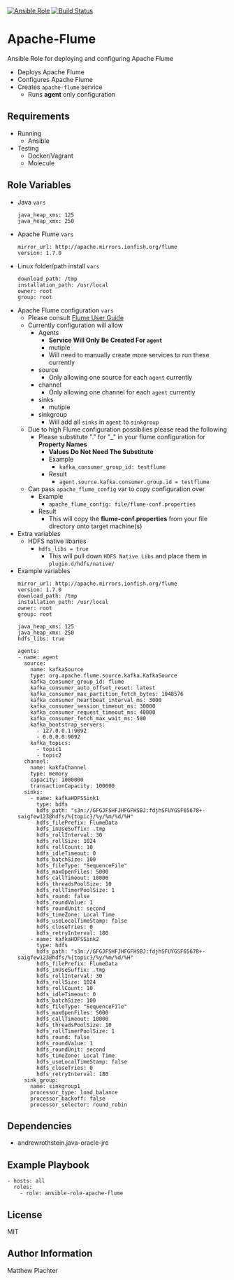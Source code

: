 [![Ansible Role](https://img.shields.io/ansible/role/19355.svg)](https://galaxy.ansible.com/mplachter/apache-flume/) [![Build Status](https://travis-ci.org/mplachter/apache-flume.svg?branch=master)](https://travis-ci.org/mplachter/apache-flume)

Apache-Flume
=========

Ansible Role for deploying and configuring Apache Flume

* Deploys Apache Flume
* Configures Apache Flume
* Creates `apache-flume` service
  * Runs **agent** only configuration

Requirements
------------

* Running
  * Ansible
* Testing
  * Docker/Vagrant
  * Molecule

Role Variables
--------------

* Java `vars`
  ```
  java_heap_xms: 125
  java_heap_xmx: 250
  ```
* Apache Flume `vars`
  ```
  mirror_url: http://apache.mirrors.ionfish.org/flume
  version: 1.7.0
  ```
* Linux folder/path install `vars`
  ```
  download_path: /tmp
  installation_path: /usr/local
  owner: root
  group: root
  ```
* Apache Flume configuration `vars`
  * Please consult [Flume User Guide](https://flume.apache.org/FlumeUserGuide.html)
  * Currently configuration will allow
    * Agents
      * **Service Will Only Be Created For `agent`**
      * mutiple
      * Will need to manually create more services to run these currently
    * source
      * Only allowing one source for each `agent` currently
    * channel
      * Only allowing one channel for each `agent` currently
    * sinks
      * mutiple
    * sinkgroup
      * Will add all `sinks` in `agent` to `sinkgroup`
  * Due to high Flume configuration possibilies please read the following
    * Please substitute "." for "_" in your flume configuration for **Property Names**
      * **Values Do Not Need The Substitute**
      * Example
        * `kafka_consumer_group_id: testflume`
      * Result
        * `agent.source.kafka.consumer.group.id = testflume`
  * Can pass `apache_flume_config` var to copy configuration over
    * Example
      * `apache_flume_config: file/flume-conf.properties`
    * Result
      * This will copy the **flume-conf.properties** from your file directory onto target machine(s)
* Extra variables
  * HDFS native libaries
    * `hdfs_libs = true`
      * This will pull down `HDFS Native Libs` and place them in `plugin.d/hdfs/native/`
* Example variables
  ```
  mirror_url: http://apache.mirrors.ionfish.org/flume
  version: 1.7.0
  download_path: /tmp
  installation_path: /usr/local
  owner: root
  group: root

  java_heap_xms: 125
  java_heap_xmx: 250
  hdfs_libs: true

  agents:
  - name: agent
    source:
      name: kafkaSource
      type: org.apache.flume.source.kafka.KafkaSource
      kafka_consumer_group_id: flume
      kafka_consumer_auto_offset_reset: latest
      kafka_consumer_max_partition_fetch_bytes: 1048576
      kafka_consumer_heartbeat_interval_ms: 3000
      kafka_consumer_session_timeout_ms: 30000
      kafka_consumer_request_timeout_ms: 40000
      kafka_consumer_fetch_max_wait_ms: 500
      kafka_bootstrap_servers:
        - 127.0.0.1:9092
        - 0.0.0.0:9092
      kafka_topics:
        - topic1
        - topic2
    channel:
      name: kakfaChannel
      type: memory
      capacity: 1000000
      transactionCapacity: 100000
    sinks:
      - name: kafkaHDFSSink1
        type: hdfs
        hdfs_path: "s3n://GFGJFSHFJHFGFHSBJ:fdjhSFUYGSF65678+-saigfew123@hdfs/%{topic}/%y/%m/%d/%H"
        hdfs_filePrefix: FlumeData
        hdfs_inUseSuffix: .tmp
        hdfs_rollInterval: 30
        hdfs_rollSize: 1024
        hdfs_rollCount: 10
        hdfs_idleTimeout: 0
        hdfs_batchSize: 100
        hdfs_fileType: "SequenceFile"
        hdfs_maxOpenFiles: 5000
        hdfs_callTimeout: 10000
        hdfs_threadsPoolSize: 10
        hdfs_rollTimerPoolSize: 1
        hdfs_round: false
        hdfs_roundValue: 1
        hdfs_roundUnit: second
        hdfs_timeZone: Local Time
        hdfs_useLocalTimeStamp: false
        hdfs_closeTries: 0
        hdfs_retryInterval: 180
      - name: kafkaHDFSSink2
        type: hdfs
        hdfs_path: "s3n://GFGJFSHFJHFGFHSBJ:fdjhSFUYGSF65678+-saigfew123@hdfs/%{topic}/%y/%m/%d/%H"
        hdfs_filePrefix: FlumeData
        hdfs_inUseSuffix: .tmp
        hdfs_rollInterval: 30
        hdfs_rollSize: 1024
        hdfs_rollCount: 10
        hdfs_idleTimeout: 0
        hdfs_batchSize: 100
        hdfs_fileType: "SequenceFile"
        hdfs_maxOpenFiles: 5000
        hdfs_callTimeout: 10000
        hdfs_threadsPoolSize: 10
        hdfs_rollTimerPoolSize: 1
        hdfs_round: false
        hdfs_roundValue: 1
        hdfs_roundUnit: second
        hdfs_timeZone: Local Time
        hdfs_useLocalTimeStamp: false
        hdfs_closeTries: 0
        hdfs_retryInterval: 180
    sink_group:
      name: sinkgroup1
      processor_type: load_balance
      processor_backoff: false
      processor_selector: round_robin
  ```

Dependencies
------------

* andrewrothstein.java-oracle-jre

Example Playbook
----------------

    - hosts: all
      roles:
        - role: ansible-role-apache-flume

License
-------

MIT

Author Information
------------------

Matthew Plachter
